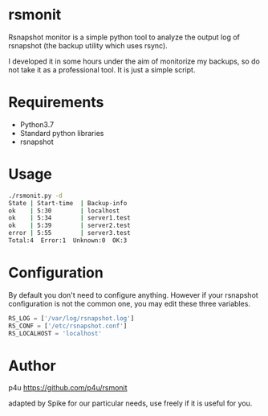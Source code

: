 # rsmonit

Rsnapshot monitor is a simple python tool to analyze the output log of rsnapshot (the backup utility which uses rsync).

I developed it in some hours under the aim of monitorize my backups, so do not take it as a professional tool. It is just a simple script.

# Requirements

- Python3.7
- Standard python libraries
- rsnapshot

# Usage

```sh
./rsmonit.py -d
State | Start-time  | Backup-info
ok    | 5:30        | localhost
ok    | 5:34        | server1.test
ok    | 5:39        | server2.test
error | 5:55        | server3.test
Total:4  Error:1  Unknown:0  OK:3
```

# Configuration
By default you don't need to configure anything. However if your rsnapshot configuration is not the common one, you may edit these three variables.

```py
RS_LOG = ['/var/log/rsnapshot.log']
RS_CONF = ['/etc/rsnapshot.conf']
RS_LOCALHOST = 'localhost'
```

# Author

p4u https://github.com/p4u/rsmonit

adapted by Spike for our particular needs, use freely if it is useful for you.
